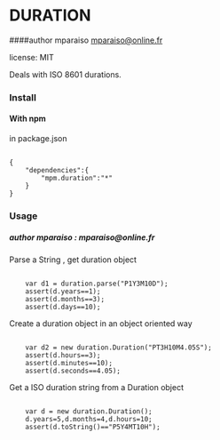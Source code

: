 DURATION
========

####author mparaiso <mparaiso@online.fr>

license: MIT

Deals with ISO 8601 durations.

<h3>Install</h3>
<h4>With npm</h4>
in package.json
<pre><code>
{
	"dependencies":{
		"mpm.duration":"*"
	}
}
</code></pre>

<h3>Usage</h3>
<h5>author mparaiso : mparaiso@online.fr</h5>
<p>Parse a String , get duration object</p>
<pre><code>
	var d1 = duration.parse("P1Y3M10D");
	assert(d.years==1);
	assert(d.months==3);
	assert(d.days==10);
</code></pre>
<p>Create a duration object in an object oriented way</p>
<pre><code>
	var d2 = new duration.Duration("PT3H10M4.05S");
	assert(d.hours==3);
	assert(d.minutes==10);
	assert(d.seconds==4.05);
</code></pre>
<p>Get a ISO duration string from a Duration object</p>
<pre><code>
	var d = new duration.Duration();
	d.years=5,d.months=4,d.hours=10;
	assert(d.toString()=="P5Y4MT10H");
</code></pre>